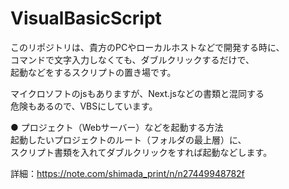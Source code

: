 # VisualBasicScript  
このリポジトリは、貴方のPCやローカルホストなどで開発する時に、  
コマンドで文字入力しなくても、ダブルクリックするだけで、  
起動などをするスクリプトの置き場です。  

マイクロソフトのjsもありますが、Next.jsなどの書類と混同する  
危険もあるので、VBSにしています。  

● プロジェクト（Webサーバー）などを起動する方法  
起動したいプロジェクトのルート（フォルダの最上層）に、  
スクリプト書類を入れてダブルクリックをすれば起動などします。   

詳細：https://note.com/shimada_print/n/n27449948782f
